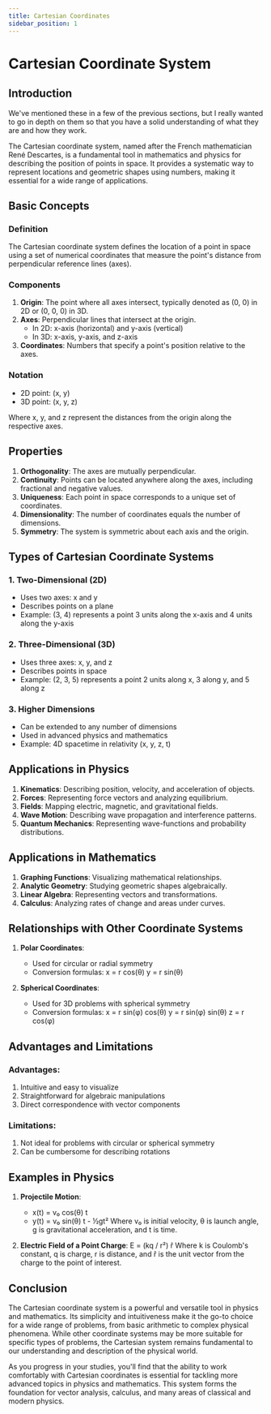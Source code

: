 ```yaml
---
title: Cartesian Coordinates
sidebar_position: 1
---
```


# Cartesian Coordinate System

## Introduction

We've mentioned these in a few of the previous sections, but I really wanted to go in depth on them so that you have a solid understanding of what they are and how they work.

The Cartesian coordinate system, named after the French mathematician René Descartes, is a fundamental tool in mathematics and physics for describing the position of points in space. It provides a systematic way to represent locations and geometric shapes using numbers, making it essential for a wide range of applications.

## Basic Concepts

### Definition

The Cartesian coordinate system defines the location of a point in space using a set of numerical coordinates that measure the point's distance from perpendicular reference lines (axes).

### Components

1. **Origin**: The point where all axes intersect, typically denoted as (0, 0) in 2D or (0, 0, 0) in 3D.
2. **Axes**: Perpendicular lines that intersect at the origin.
    - In 2D: x-axis (horizontal) and y-axis (vertical)
    - In 3D: x-axis, y-axis, and z-axis
3. **Coordinates**: Numbers that specify a point's position relative to the axes.

### Notation

-   2D point: (x, y)
-   3D point: (x, y, z)

Where x, y, and z represent the distances from the origin along the respective axes.

## Properties

1. **Orthogonality**: The axes are mutually perpendicular.
2. **Continuity**: Points can be located anywhere along the axes, including fractional and negative values.
3. **Uniqueness**: Each point in space corresponds to a unique set of coordinates.
4. **Dimensionality**: The number of coordinates equals the number of dimensions.
5. **Symmetry**: The system is symmetric about each axis and the origin.

## Types of Cartesian Coordinate Systems

### 1. Two-Dimensional (2D)

-   Uses two axes: x and y
-   Describes points on a plane
-   Example: (3, 4) represents a point 3 units along the x-axis and 4 units along the y-axis

### 2. Three-Dimensional (3D)

-   Uses three axes: x, y, and z
-   Describes points in space
-   Example: (2, 3, 5) represents a point 2 units along x, 3 along y, and 5 along z

### 3. Higher Dimensions

-   Can be extended to any number of dimensions
-   Used in advanced physics and mathematics
-   Example: 4D spacetime in relativity (x, y, z, t)

## Applications in Physics

1. **Kinematics**: Describing position, velocity, and acceleration of objects.
2. **Forces**: Representing force vectors and analyzing equilibrium.
3. **Fields**: Mapping electric, magnetic, and gravitational fields.
4. **Wave Motion**: Describing wave propagation and interference patterns.
5. **Quantum Mechanics**: Representing wave-functions and probability distributions.

## Applications in Mathematics

1. **Graphing Functions**: Visualizing mathematical relationships.
2. **Analytic Geometry**: Studying geometric shapes algebraically.
3. **Linear Algebra**: Representing vectors and transformations.
4. **Calculus**: Analyzing rates of change and areas under curves.

## Relationships with Other Coordinate Systems

1. **Polar Coordinates**:

    - Used for circular or radial symmetry
    - Conversion formulas:
      x = r cos(θ)
      y = r sin(θ)

2. **Spherical Coordinates**:
    - Used for 3D problems with spherical symmetry
    - Conversion formulas:
      x = r sin(φ) cos(θ)
      y = r sin(φ) sin(θ)
      z = r cos(φ)

## Advantages and Limitations

### Advantages:

1. Intuitive and easy to visualize
2. Straightforward for algebraic manipulations
3. Direct correspondence with vector components

### Limitations:

1. Not ideal for problems with circular or spherical symmetry
2. Can be cumbersome for describing rotations

## Examples in Physics

1. **Projectile Motion**:

    - x(t) = v₀ cos(θ) t
    - y(t) = v₀ sin(θ) t - ½gt²
      Where v₀ is initial velocity, θ is launch angle, g is gravitational acceleration, and t is time.

2. **Electric Field of a Point Charge**:
   E = (kq / r²) r̂
   Where k is Coulomb's constant, q is charge, r is distance, and r̂ is the unit vector from the charge to the point of interest.

## Conclusion

The Cartesian coordinate system is a powerful and versatile tool in physics and mathematics. Its simplicity and intuitiveness make it the go-to choice for a wide range of problems, from basic arithmetic to complex physical phenomena. While other coordinate systems may be more suitable for specific types of problems, the Cartesian system remains fundamental to our understanding and description of the physical world.

As you progress in your studies, you'll find that the ability to work comfortably with Cartesian coordinates is essential for tackling more advanced topics in physics and mathematics. This system forms the foundation for vector analysis, calculus, and many areas of classical and modern physics.
